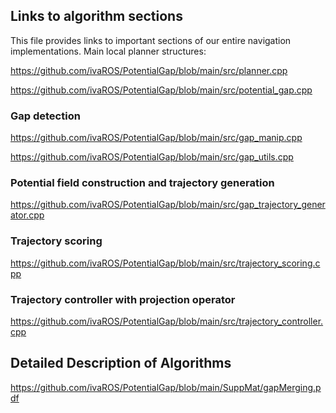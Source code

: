 ## Links to algorithm sections

This file provides links to important sections of our entire navigation implementations.
Main local planner structures:

https://github.com/ivaROS/PotentialGap/blob/main/src/planner.cpp

https://github.com/ivaROS/PotentialGap/blob/main/src/potential_gap.cpp

### Gap detection

https://github.com/ivaROS/PotentialGap/blob/main/src/gap_manip.cpp

https://github.com/ivaROS/PotentialGap/blob/main/src/gap_utils.cpp

### Potential field construction and trajectory generation

https://github.com/ivaROS/PotentialGap/blob/main/src/gap_trajectory_generator.cpp

### Trajectory scoring

https://github.com/ivaROS/PotentialGap/blob/main/src/trajectory_scoring.cpp

### Trajectory controller with projection operator

https://github.com/ivaROS/PotentialGap/blob/main/src/trajectory_controller.cpp


## Detailed Description of Algorithms
https://github.com/ivaROS/PotentialGap/blob/main/SuppMat/gapMerging.pdf

